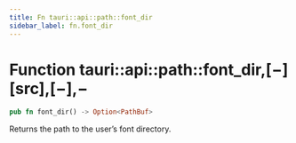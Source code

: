 ```yaml
---
title: Fn tauri::api::path::font_dir
sidebar_label: fn.font_dir
---
```


# Function tauri::api::path::font_dir,\[−]\[src],\[−],−

```rs
pub fn font_dir() -> Option<PathBuf>
```

Returns the path to the user’s font directory.
